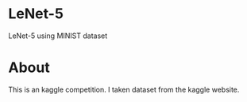 # LeNet-5
LeNet-5 using MINIST dataset 
# About
This is an kaggle competition. I taken dataset from the kaggle website.
